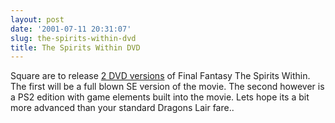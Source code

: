 ```yaml
---
layout: post
date: '2001-07-11 20:31:07'
slug: the-spirits-within-dvd
title: The Spirits Within DVD
---
```


Square are to release [2 DVD versions](http://www.videobusiness.com/news/070901_final_fantasy_ps2.asp) of Final Fantasy The Spirits Within. The first will be a full blown SE version of the movie. The second however is a PS2 edition with game elements built into the movie. Lets hope its a bit more advanced than your standard Dragons Lair fare..
